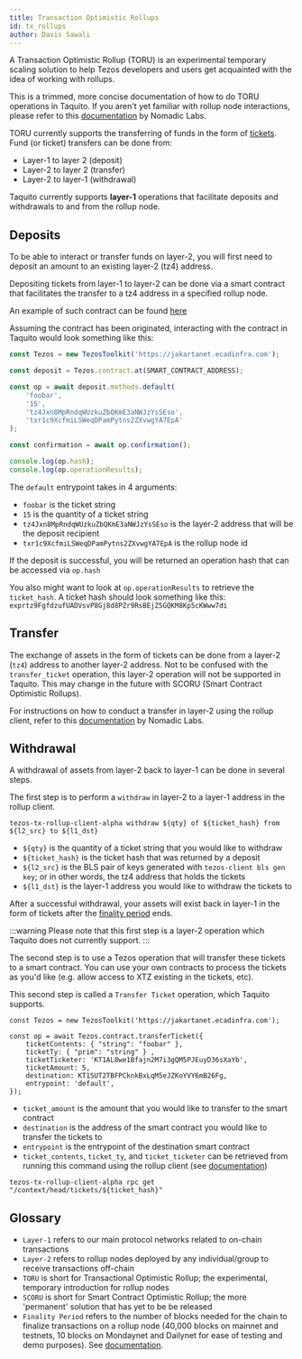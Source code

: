 ```yaml
---
title: Transaction Optimistic Rollups
id: tx_rollups
author: Davis Sawali
---
```


A Transaction Optimistic Rollup (TORU) is an experimental temporary scaling solution to help Tezos developers and users get acquainted with the idea of working with rollups.

This is a trimmed, more concise documentation of how to do TORU operations in Taquito. If you aren't yet familiar with rollup node interactions, please refer to this [documentation](https://tezos.gitlab.io/alpha/transaction_rollups.html?highlight=transaction%20rollups#transaction-rollups) by Nomadic Labs.

TORU currently supports the transferring of funds in the form of [tickets](https://tezostaquito.io/docs/tickets). Fund (or ticket) transfers can be done from:
- Layer-1 to layer 2 (deposit)
- Layer-2 to layer 2 (transfer)
- Layer-2 to layer-1 (withdrawal)

Taquito currently supports **layer-1** operations that facilitate deposits and withdrawals to and from the rollup node.

## Deposits
To be able to interact or transfer funds on layer-2, you will first need to deposit an amount to an existing layer-2 (tz4) address.

Depositing tickets from layer-1 to layer-2 can be done via a smart contract that facilitates the transfer to a tz4 address in a specified rollup node.

An example of such contract can be found [here](https://tezos.gitlab.io/alpha/transaction_rollups.html?highlight=transaction%20rollups#depositing-assets-on-a-rollup)

Assuming the contract has been originated, interacting with the contract in Taquito would look something like this:
```javascript
const Tezos = new TezosToolkit('https://jakartanet.ecadinfra.com');

const deposit = Tezos.contract.at(SMART_CONTRACT_ADDRESS);

const op = await deposit.methods.default(
    'foobar',
    '15',
    'tz4Jxn8MpRndqWUzkuZbQKmE3aNWJzYsSEso',
    'txr1c9XcfmiLSWeqDPamPytns2ZXvwgYA7EpA'
);

const confirmation = await op.confirmation();

console.log(op.hash);
console.log(op.operationResults);
```
The `default` entrypoint takes in 4 arguments:
- `foobar` is the ticket string
- `15` is the quantity of a ticket string
- `tz4Jxn8MpRndqWUzkuZbQKmE3aNWJzYsSEso` is the layer-2 address that will be the deposit recipient
- `txr1c9XcfmiLSWeqDPamPytns2ZXvwgYA7EpA` is the rollup node id

If the deposit is successful, you will be returned an operation hash that can be accessed via `op.hash`

You also might want to look at `op.operationResults` to retrieve the `ticket_hash`. A ticket hash should look something like this: `exprtz9FgfdzufUADVsvP8Gj8d8PZr9RsBEjZ5GQKM8Kp5cKWww7di`

## Transfer
The exchange of assets in the form of tickets can be done from a layer-2 (`tz4`) address to another layer-2 address. Not to be confused with the `transfer_ticket` operation, this layer-2 operation will not be supported in Taquito. This may change in the future with SCORU (Smart Contract Optimistic Rollups).

For instructions on how to conduct a transfer in layer-2 using the rollup client, refer to this [documentation](https://tezos.gitlab.io/alpha/transaction_rollups.html?highlight=transaction%20rollups#exchanging-assets-inside-a-rollup) by Nomadic Labs.

## Withdrawal
A withdrawal of assets from layer-2 back to layer-1 can be done in several steps.

The first step is to perform a `withdraw` in layer-2 to a layer-1 address in the rollup client.
```
tezos-tx-rollup-client-alpha withdraw ${qty} of ${ticket_hash} from ${l2_src} to ${l1_dst}
```

- `${qty}` is the quantity of a ticket string that you would like to withdraw
- `${ticket_hash}` is the ticket hash that was returned by a deposit
- `${l2_src}` is the BLS pair of keys generated with `tezos-client bls gen key`; or in other words, the tz4 address that holds the tickets
- `${l1_dst}` is the layer-1 address you would like to withdraw the tickets to

After a successful withdrawal, your assets will exist back in layer-1 in the form of tickets after the [finality period](#Glossary) ends.

:::warning
Please note that this first step is a layer-2 operation which Taquito does not currently support.
:::



The second step is to use a Tezos operation that will transfer these tickets to a smart contract. You can use your own contracts to process the tickets as you'd like (e.g. allow access to XTZ existing in the tickets, etc).

This second step is called a `Transfer Ticket` operation, which Taquito supports.

```
const Tezos = new TezosToolkit('https://jakartanet.ecadinfra.com');

const op = await Tezos.contract.transferTicket({
    ticketContents: { "string": "foobar" },
    ticketTy: { "prim": "string" } ,
    ticketTicketer: 'KT1AL8we1Bfajn2M7i3gQM5PJEuyD36sXaYb',
    ticketAmount: 5,
    destination: KT1SUT2TBFPCknkBxLqM5eJZKoYVY6mB26Fg,
    entrypoint: 'default',
});
```
- `ticket_amount` is the amount that you would like to transfer to the smart contract
- `destination` is the address of the smart contract you would like to transfer the tickets to
- `entrypoint` is the entrypoint of the destination smart contract
- `ticket_contents`, `ticket_ty`, and `ticket_ticketer` can be retrieved from running this command using the rollup client (see [documentation](https://tezos.gitlab.io/alpha/transaction_rollups.html?highlight=transaction%20rollups#exchanging-assets-inside-a-rollup))
```
tezos-tx-rollup-client-alpha rpc get "/context/head/tickets/${ticket_hash}"
```

## Glossary
- `Layer-1` refers to our main protocol networks related to on-chain transactions
- `Layer-2` refers to rollup nodes deployed by any individual/group to receive transactions off-chain
- `TORU` is short for Transactional Optimistic Rollup; the experimental, temporary introduction for rollup nodes
- `SCORU` is short for Smart Contract Optimistic Rollup; the more 'permanent' solution that has yet to be be released
- `Finality Period` refers to the number of blocks needed for the chain to finalize transactions on a rollup node (40,000 blocks on mainnet and testnets, 10 blocks on Mondaynet and Dailynet for ease of testing and demo purposes). See [documentation](https://tezos.gitlab.io/alpha/transaction_rollups.html?highlight=transaction%20rollups#commitments-and-rejections).

